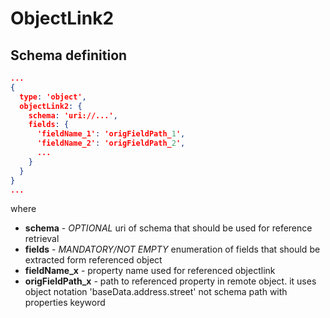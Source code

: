 # ObjectLink2

## Schema definition
```json
...
{
  type: 'object',
  objectLink2: {
    schema: 'uri://...',
    fields: {
      'fieldName_1': 'origFieldPath_1',
      'fieldName_2': 'origFieldPath_2',
      ...
    }
  }
}
...
```

where
* **schema** - *OPTIONAL* uri of schema that should be used for reference retrieval
* **fields** - *MANDATORY/NOT EMPTY* enumeration of fields that should be extracted form    referenced object
 * **fieldName_x** - property name used for referenced objectlink
 * **origFieldPath_x** - path to referenced property in remote object. it uses object notation 'baseData.address.street' not schema path with properties keyword
